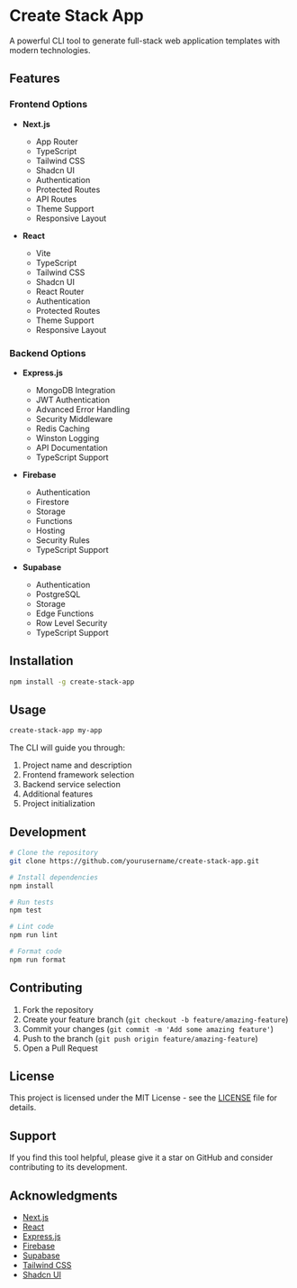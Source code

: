 # Create Stack App

A powerful CLI tool to generate full-stack web application templates with modern technologies.

## Features

### Frontend Options
- **Next.js**
  - App Router
  - TypeScript
  - Tailwind CSS
  - Shadcn UI
  - Authentication
  - Protected Routes
  - API Routes
  - Theme Support
  - Responsive Layout

- **React**
  - Vite
  - TypeScript
  - Tailwind CSS
  - Shadcn UI
  - React Router
  - Authentication
  - Protected Routes
  - Theme Support
  - Responsive Layout

### Backend Options
- **Express.js**
  - MongoDB Integration
  - JWT Authentication
  - Advanced Error Handling
  - Security Middleware
  - Redis Caching
  - Winston Logging
  - API Documentation
  - TypeScript Support

- **Firebase**
  - Authentication
  - Firestore
  - Storage
  - Functions
  - Hosting
  - Security Rules
  - TypeScript Support

- **Supabase**
  - Authentication
  - PostgreSQL
  - Storage
  - Edge Functions
  - Row Level Security
  - TypeScript Support

## Installation

```bash
npm install -g create-stack-app
```

## Usage

```bash
create-stack-app my-app
```

The CLI will guide you through:
1. Project name and description
2. Frontend framework selection
3. Backend service selection
4. Additional features
5. Project initialization

## Development

```bash
# Clone the repository
git clone https://github.com/yourusername/create-stack-app.git

# Install dependencies
npm install

# Run tests
npm test

# Lint code
npm run lint

# Format code
npm run format
```

## Contributing

1. Fork the repository
2. Create your feature branch (`git checkout -b feature/amazing-feature`)
3. Commit your changes (`git commit -m 'Add some amazing feature'`)
4. Push to the branch (`git push origin feature/amazing-feature`)
5. Open a Pull Request

## License

This project is licensed under the MIT License - see the [LICENSE](LICENSE) file for details.

## Support

If you find this tool helpful, please give it a star on GitHub and consider contributing to its development.

## Acknowledgments

- [Next.js](https://nextjs.org/)
- [React](https://reactjs.org/)
- [Express.js](https://expressjs.com/)
- [Firebase](https://firebase.google.com/)
- [Supabase](https://supabase.com/)
- [Tailwind CSS](https://tailwindcss.com/)
- [Shadcn UI](https://ui.shadcn.com/) 
